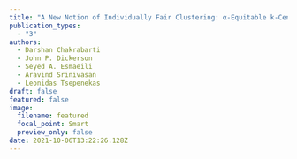 ```yaml
---
title: "A New Notion of Individually Fair Clustering: α-Equitable k-Center"
publication_types:
  - "3"
authors:
  - Darshan Chakrabarti
  - John P. Dickerson
  - Seyed A. Esmaeili
  - Aravind Srinivasan
  - Leonidas Tsepenekas
draft: false
featured: false
image:
  filename: featured
  focal_point: Smart
  preview_only: false
date: 2021-10-06T13:22:26.128Z
---
```

